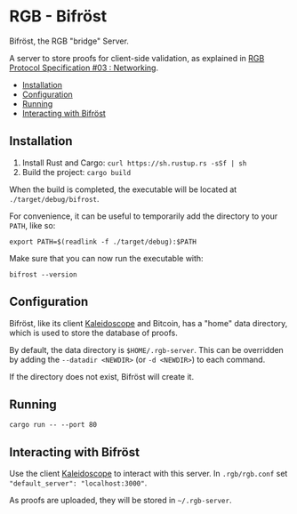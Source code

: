 # RGB - Bifröst
Bifröst, the RGB "bridge" Server.


A server to store proofs for client-side validation, as explained in [RGB Protocol Specification #03 : Networking](https://github.com/rgb-org/spec/blob/master/03-bifrost.md).

* [Installation](#installation)
* [Configuration](#configuration)
* [Running](#running)
* [Interacting with Bifröst](#interacting-with-bifröst)

## Installation

1. Install Rust and Cargo: `curl https://sh.rustup.rs -sSf | sh`
2. Build the project: `cargo build`

When the build is completed, the executable will be located at `./target/debug/bifrost`.

For convenience, it can be useful to temporarily add the directory to your `PATH`, like so:

```
export PATH=$(readlink -f ./target/debug):$PATH
```

Make sure that you can now run the executable with:

```
bifrost --version
```

## Configuration

Bifröst, like its client [Kaleidoscope](https://github.com/rgb-org/kaleidoscope) and Bitcoin,
has a "home" data directory, which is used to store the database of proofs.

By default, the data directory is `$HOME/.rgb-server`. This can be overridden
by adding the `--datadir <NEWDIR>` (or `-d <NEWDIR>`) to each command.

If the directory does not exist, Bifröst will create it.

## Running

```
cargo run -- --port 80
```

## Interacting with Bifröst

Use the client [Kaleidoscope](https://github.com/rgb-org/kaleidoscope) to interact
with this server. In `.rgb/rgb.conf` set `"default_server": "localhost:3000"`.

As proofs are uploaded, they will be stored in `~/.rgb-server`.

